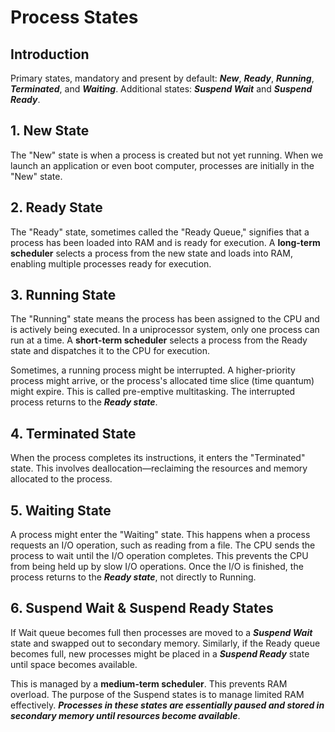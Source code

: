 # Process States

## Introduction

Primary states, mandatory and present by default: ***New***, ***Ready***, ***Running***, ***Terminated***, and ***Waiting***.
Additional states: ***Suspend Wait*** and ***Suspend Ready***.

## 1. New State

The "New" state is when a process is created but not yet running. When we launch an application or even boot computer, processes are initially in the "New" state.

## 2. Ready State

The "Ready" state, sometimes called the "Ready Queue," signifies that a process has been loaded into RAM and is ready for execution.  A **long-term scheduler** selects a process from the new state and loads into RAM, enabling multiple processes ready for execution.

## 3. Running State

The "Running" state means the process has been assigned to the CPU and is actively being executed. In a uniprocessor system, only one process can run at a time.  A **short-term scheduler** selects a process from the Ready state and dispatches it to the CPU for execution.

Sometimes, a running process might be interrupted.  A higher-priority process might arrive, or the process's allocated time slice (time quantum) might expire.  This is called pre-emptive multitasking. The interrupted process returns to the ***Ready state***.

## 4. Terminated State

When the process completes its instructions, it enters the "Terminated" state. This involves deallocation—reclaiming the resources and memory allocated to the process.

## 5. Waiting State

A process might enter the "Waiting" state. This happens when a process requests an I/O operation, such as reading from a file.  The CPU sends the process to wait until the I/O operation completes.  This prevents the CPU from being held up by slow I/O operations.  Once the I/O is finished, the process returns to the ***Ready state***, not directly to Running.

## 6. Suspend Wait & Suspend Ready States

If Wait queue becomes full then processes are moved to a ***Suspend Wait*** state and swapped out to secondary memory.
Similarly, if the Ready queue becomes full, new processes might be placed in a ***Suspend Ready*** state until space becomes available.

This is managed by a **medium-term scheduler**.  This prevents RAM overload. The purpose of the Suspend states is to manage limited RAM effectively.  ***Processes in these states are essentially paused and stored in secondary memory until resources become available***.
